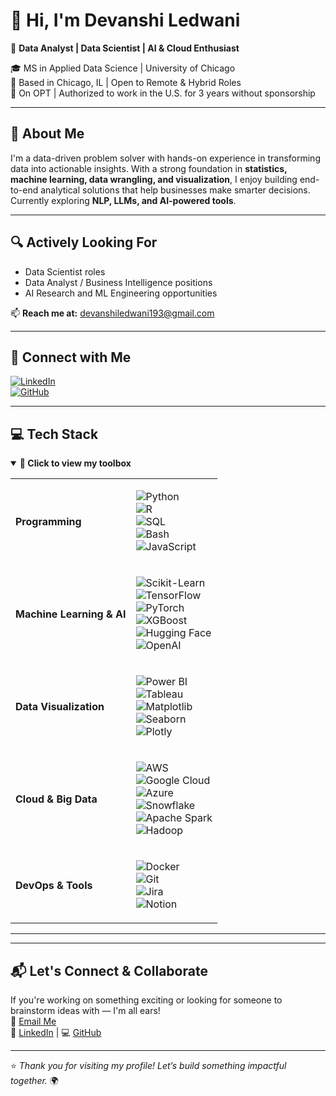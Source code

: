 # 👋 Hi, I'm Devanshi Ledwani  
🚀 **Data Analyst | Data Scientist | AI & Cloud Enthusiast**  

🎓 MS in Applied Data Science | University of Chicago  
📍 Based in Chicago, IL | Open to Remote & Hybrid Roles  
💼 On OPT | Authorized to work in the U.S. for 3 years without sponsorship  

---

## 🌟 About Me  
I'm a data-driven problem solver with hands-on experience in transforming data into actionable insights. With a strong foundation in **statistics, machine learning, data wrangling, and visualization**, I enjoy building end-to-end analytical solutions that help businesses make smarter decisions.  
Currently exploring **NLP, LLMs, and AI-powered tools**.

---

## 🔍 Actively Looking For  
- Data Scientist roles  
- Data Analyst / Business Intelligence positions  
- AI Research and ML Engineering opportunities  

📫 **Reach me at:** [devanshiledwani193@gmail.com](mailto:devanshiledwani193@gmail.com)

---

## 🔗 Connect with Me  
[![LinkedIn](https://img.shields.io/badge/LinkedIn-Devanshi%20Ledwani-0077B5?style=for-the-badge&logo=linkedin&logoColor=white)](https://linkedin.com/in/devanshi-ledwani)  
[![GitHub](https://img.shields.io/badge/GitHub-devanshi25112001-181717?style=for-the-badge&logo=github&logoColor=white)](https://github.com/devanshi25112001)

---

## 💻 Tech Stack

<details open>
<summary><strong>🧰 Click to view my toolbox</strong></summary>

<table>
<tr>
<td><strong>Programming</strong></td>
<td>

![Python](https://img.shields.io/badge/Python-3776AB?style=flat&logo=python&logoColor=white)  
![R](https://img.shields.io/badge/R-276DC3?style=flat&logo=r&logoColor=white)  
![SQL](https://img.shields.io/badge/SQL-4479A1?style=flat&logo=mysql&logoColor=white)  
![Bash](https://img.shields.io/badge/Bash-4EAA25?style=flat&logo=gnu-bash&logoColor=white)  
![JavaScript](https://img.shields.io/badge/JavaScript-F7DF1E?style=flat&logo=javascript&logoColor=black)

</td>
</tr>

<tr>
<td><strong>Machine Learning & AI</strong></td>
<td>

![Scikit-Learn](https://img.shields.io/badge/Scikit--Learn-F7931E?style=flat&logo=scikitlearn&logoColor=white)  
![TensorFlow](https://img.shields.io/badge/TensorFlow-FF6F00?style=flat&logo=tensorflow&logoColor=white)  
![PyTorch](https://img.shields.io/badge/PyTorch-EE4C2C?style=flat&logo=pytorch&logoColor=white)  
![XGBoost](https://img.shields.io/badge/XGBoost-F37626?style=flat&logo=xgboost&logoColor=white)  
![Hugging Face](https://img.shields.io/badge/Transformers-FFD43B?style=flat&logo=huggingface&logoColor=black)  
![OpenAI](https://img.shields.io/badge/OpenAI-412991?style=flat&logo=openai&logoColor=white)

</td>
</tr>

<tr>
<td><strong>Data Visualization</strong></td>
<td>

![Power BI](https://img.shields.io/badge/PowerBI-F2C811?style=flat&logo=powerbi&logoColor=black)  
![Tableau](https://img.shields.io/badge/Tableau-E97627?style=flat&logo=tableau&logoColor=white)  
![Matplotlib](https://img.shields.io/badge/Matplotlib-11557C?style=flat&logo=matplotlib&logoColor=white)  
![Seaborn](https://img.shields.io/badge/Seaborn-3776AB?style=flat&logo=python&logoColor=white)  
![Plotly](https://img.shields.io/badge/Plotly-3F4F75?style=flat&logo=plotly&logoColor=white)

</td>
</tr>

<tr>
<td><strong>Cloud & Big Data</strong></td>
<td>

![AWS](https://img.shields.io/badge/AWS-232F3E?style=flat&logo=amazon-aws&logoColor=white)  
![Google Cloud](https://img.shields.io/badge/GCP-4285F4?style=flat&logo=google-cloud&logoColor=white)  
![Azure](https://img.shields.io/badge/Azure-0078D4?style=flat&logo=microsoft-azure&logoColor=white)  
![Snowflake](https://img.shields.io/badge/Snowflake-29B5E8?style=flat&logo=snowflake&logoColor=white)  
![Apache Spark](https://img.shields.io/badge/Spark-F37626?style=flat&logo=apachespark&logoColor=white)  
![Hadoop](https://img.shields.io/badge/Hadoop-66CCFF?style=flat&logo=apache&logoColor=black)

</td>
</tr>

<tr>
<td><strong>DevOps & Tools</strong></td>
<td>

![Docker](https://img.shields.io/badge/Docker-2496ED?style=flat&logo=docker&logoColor=white)  
![Git](https://img.shields.io/badge/Git-F05032?style=flat&logo=git&logoColor=white)  
![Jira](https://img.shields.io/badge/Jira-0052CC?style=flat&logo=jira&logoColor=white)  
![Notion](https://img.shields.io/badge/Notion-000000?style=flat&logo=notion&logoColor=white)

</td>
</tr>
</table>

</details>

---


---

## 📬 Let's Connect & Collaborate  
If you're working on something exciting or looking for someone to brainstorm ideas with — I'm all ears!  
📧 [Email Me](mailto:devanshiledwani193@gmail.com)  
🔗 [LinkedIn](https://linkedin.com/in/devanshi-ledwani) | 💻 [GitHub](https://github.com/devanshi25112001)

---

⭐ *Thank you for visiting my profile! Let’s build something impactful together.* 🌍
